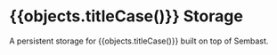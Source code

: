 # {{objects.titleCase()}} Storage

A persistent storage for {{objects.titleCase()}} built on top of Sembast.
